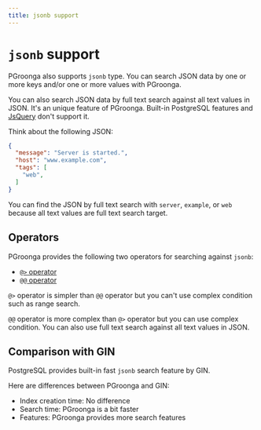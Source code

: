 ```yaml
---
title: jsonb support
---
```


# `jsonb` support

PGroonga also supports `jsonb` type. You can search JSON data by one or more keys and/or one or more values with PGroonga.

You can also search JSON data by full text search against all text values in JSON. It's an unique feature of PGroonga. Built-in PostgreSQL features and [JsQuery](https://github.com/postgrespro/jsquery) don't support it.

Think about the following JSON:

```json
{
  "message": "Server is started.",
  "host": "www.example.com",
  "tags": [
    "web",
  ]
}
```

You can find the JSON by full text search with `server`, `example`, or `web` because all text values are full text search target.

## Operators

PGroonga provides the following two operators for searching against `jsonb`:

  * [`@>` operator](operators/jsonb-contain.html)
  * [`@@` operator](operators/jsonb-query.html)

`@>` operator is simpler than `@@` operator but you can't use complex condition such as range search.

`@@` operator is more complex than `@>` operator but you can use complex condition. You can also use full text search against all text values in JSON.

## Comparison with GIN

PostgreSQL provides built-in fast `jsonb` search feature by GIN.

Here are differences between PGroonga and GIN:

  * Index creation time: No difference
  * Search time: PGroonga is a bit faster
  * Features: PGroonga provides more search features
